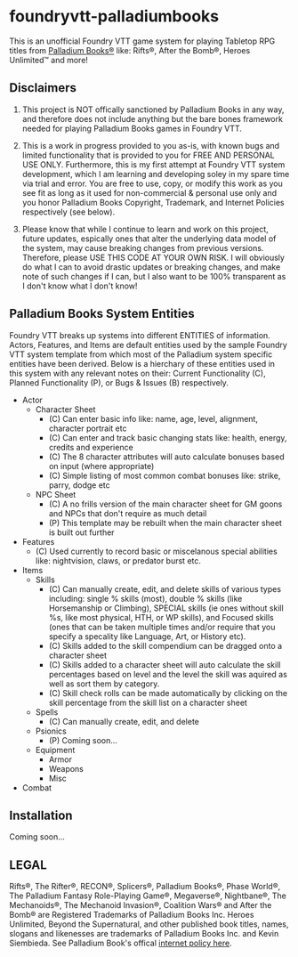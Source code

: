 # foundryvtt-palladiumbooks
This is an unofficial Foundry VTT game system for playing Tabletop RPG titles from [Palladium Books®](https://palladiumbooks.com/) like: Rifts®, After the Bomb®, Heroes Unlimited™ and more!

## Disclaimers
1. This project is NOT offically sanctioned by Palladium Books in any way, and therefore does not include anything but the bare bones framework needed for playing Palladium Books games in Foundry VTT. 

2. This is a work in progress provided to you as-is, with known bugs and limited functionality that is provided to you for FREE AND PERSONAL USE ONLY. Furthermore, this is my first attempt at Foundry VTT system development, which I am learning and developing soley in my spare time via trial and error. You are free to use, copy, or modify this work as you see fit as long as it used for non-commercial & personal use only and you honor Palladium Books Copyright, Trademark, and Internet Policies respectively (see below).

3. Please know that while I continue to learn and work on this project, future updates, espically ones that alter the underlying data model of the system, may cause breaking changes from previous versions. Therefore, please USE THIS CODE AT YOUR OWN RISK. I will obviously do what I can to avoid drastic updates or breaking changes, and make note of such changes if I can, but I also want to be 100% transparent as I don't know what I don't know!

## Palladium Books System Entities
Foundry VTT breaks up systems into different ENTITIES of information. Actors, Features, and Items are default entities used by the sample Foundry VTT system template from which most of the Palladium system specific entities have been derived. Below is a hierchary of these entities used in this system with any relevant notes on their: Current Functionality (C), Planned Functionality (P), or Bugs & Issues (B) respectively.

- Actor
  - Character Sheet
    - (C) Can enter basic info like: name, age, level, alignment, character portrait etc
    - (C) Can enter and track basic changing stats like: health, energy, credits and experience
    - (C) The 8 character attributes will auto calculate bonuses based on input (where appropriate)
    - (C) Simple listing of most common combat bonuses like: strike, parry, dodge etc
  - NPC Sheet
    - (C) A no frills version of the main character sheet for GM goons and NPCs that don't require as much detail
    - (P) This template may be rebuilt when the main character sheet is built out further
- Features
  - (C) Used currently to record basic or miscelanous special abilities like: nightvision, claws, or predator burst etc.
- Items
  - Skills
    - (C) Can manually create, edit, and delete skills of various types including: single % skills (most), double % skills (like Horsemanship or Climbing), SPECIAL skills (ie ones without skill %s, like most physical, HTH, or WP skills), and Focused skills (ones that can be taken multiple times and/or require that you specify a specality like Language, Art, or History etc).
    - (C) Skills added to the skill compendium can be dragged onto a character sheet
    - (C) Skills added to a character sheet will auto calculate the skill percentages based on level and the level the skill was aquired as well as sort them by category.
    - (C) Skill check rolls can be made automatically by clicking on the skill percentage from the skill list on a character sheet
  - Spells
    - (C) Can manually create, edit, and delete
  - Psionics
    - (P) Coming soon...
  - Equipment
    - Armor
    - Weapons
    - Misc
- Combat


## Installation
Coming soon...

## LEGAL
Rifts®, The Rifter®, RECON®, Splicers®, Palladium Books®, Phase World®, The Palladium Fantasy Role-Playing Game®, Megaverse®, Nightbane®, The Mechanoids®, The Mechanoid Invasion®, Coalition Wars® and After the Bomb® are Registered Trademarks of Palladium Books Inc. Heroes Unlimited, Beyond the Supernatural, and other published book titles, names, slogans and likenesses are trademarks of Palladium Books Inc. and Kevin Siembieda.
See Palladium Book's offical [internet policy here](https://www.palladiumbooks.com/index.php/component/content/article/47-submission-info/523-palladium-booksr-internet-policy).
